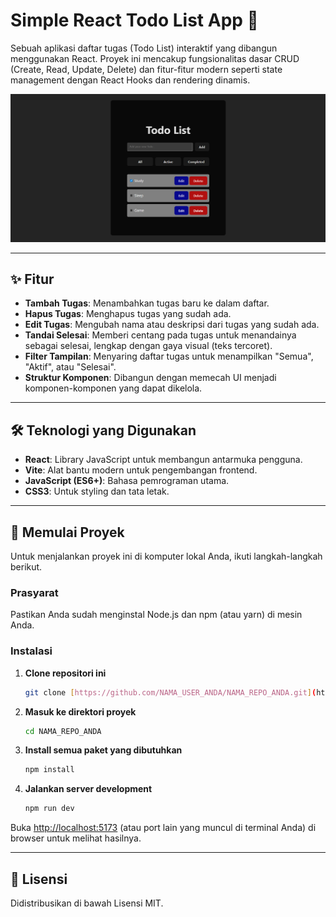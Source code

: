 # Simple React Todo List App 📝

Sebuah aplikasi daftar tugas (Todo List) interaktif yang dibangun menggunakan React. Proyek ini mencakup fungsionalitas dasar CRUD (Create, Read, Update, Delete) dan fitur-fitur modern seperti state management dengan React Hooks dan rendering dinamis.

![Todo App Screenshot](src/assets/screenshot-display.png)

---

## ✨ Fitur

* **Tambah Tugas**: Menambahkan tugas baru ke dalam daftar.
* **Hapus Tugas**: Menghapus tugas yang sudah ada.
* **Edit Tugas**: Mengubah nama atau deskripsi dari tugas yang sudah ada.
* **Tandai Selesai**: Memberi centang pada tugas untuk menandainya sebagai selesai, lengkap dengan gaya visual (teks tercoret).
* **Filter Tampilan**: Menyaring daftar tugas untuk menampilkan "Semua", "Aktif", atau "Selesai".
* **Struktur Komponen**: Dibangun dengan memecah UI menjadi komponen-komponen yang dapat dikelola.

---

## 🛠️ Teknologi yang Digunakan

* **React**: Library JavaScript untuk membangun antarmuka pengguna.
* **Vite**: Alat bantu modern untuk pengembangan frontend.
* **JavaScript (ES6+)**: Bahasa pemrograman utama.
* **CSS3**: Untuk styling dan tata letak.

---

## 🚀 Memulai Proyek

Untuk menjalankan proyek ini di komputer lokal Anda, ikuti langkah-langkah berikut.

### Prasyarat

Pastikan Anda sudah menginstal Node.js dan npm (atau yarn) di mesin Anda.

### Instalasi

1.  **Clone repositori ini**
    ```sh
    git clone [https://github.com/NAMA_USER_ANDA/NAMA_REPO_ANDA.git](https://github.com/NAMA_USER_ANDA/NAMA_REPO_ANDA.git)
    ```
2.  **Masuk ke direktori proyek**
    ```sh
    cd NAMA_REPO_ANDA
    ```
3.  **Install semua paket yang dibutuhkan**
    ```sh
    npm install
    ```
4.  **Jalankan server development**
    ```sh
    npm run dev
    ```

Buka [http://localhost:5173](http://localhost:5173) (atau port lain yang muncul di terminal Anda) di browser untuk melihat hasilnya.

---

## 📄 Lisensi

Didistribusikan di bawah Lisensi MIT.
